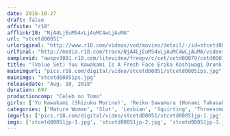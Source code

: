 ```yaml
---
date: 2018-10-27
draft: false
affsite: "r18"
afflinkr18: "NjA4LjEuMS4xLjAuMC4wLjAuMA"
url: "stcetd00051"
urloriginal: "http://www.r18.com/videos/vod/movies/detail/-/id=stcetd00051"
urlfinal: "http://media.r18.com/track/NjA4LjEuMS4xLjAuMC4wLjAuMA/videos/vod/movies/detail/-/id=stcetd00051"
samplevid: "awspv3001.r18.com/litevideo/freepv/c/cet/cetd00079/cetd00079_dmb_w.mp4"
title: "(Value Set) Yuu Kawakami Is A Fresh Face Erika Kashiwagi Drunk And Baptized In Love/Pub Embraces Woman Sold To Repay Debt/Elevator Girl Daydreams Of Being Ravished"
mainimgurl: "pics.r18.com/digital/video/stcetd00051/stcetd00051ps.jpg"
mainimgs: "stcetd00051ps.jpg"
releasedate: "Aug. 10, 2018"
duration: 697
productioncomp: "Celeb no Tomo"
girls: ['Yu Kawakami (Shizuku Morino)', 'Reiko Sawamura (Honami Takasaka, Masumi Takasaka)', 'Erika Kashiwagi']
categories: ['Mature Woman', 'Slut', 'Lesbian', 'Squirting', 'Threesome / Foursome', 'Set Items']
imgurls: ['pics.r18.com/digital/video/stcetd00051/stcetd00051jp-1.jpg', 'pics.r18.com/digital/video/stcetd00051/stcetd00051jp-2.jpg', 'pics.r18.com/digital/video/stcetd00051/stcetd00051jp-3.jpg', 'pics.r18.com/digital/video/stcetd00051/stcetd00051jp-4.jpg', 'pics.r18.com/digital/video/stcetd00051/stcetd00051jp-5.jpg', 'pics.r18.com/digital/video/stcetd00051/stcetd00051jp-6.jpg', 'pics.r18.com/digital/video/stcetd00051/stcetd00051jp-7.jpg', 'pics.r18.com/digital/video/stcetd00051/stcetd00051jp-8.jpg', 'pics.r18.com/digital/video/stcetd00051/stcetd00051jp-9.jpg', 'pics.r18.com/digital/video/stcetd00051/stcetd00051jp-10.jpg', 'pics.r18.com/digital/video/stcetd00051/stcetd00051jp-11.jpg', 'pics.r18.com/digital/video/stcetd00051/stcetd00051jp-12.jpg', 'pics.r18.com/digital/video/stcetd00051/stcetd00051jp-13.jpg', 'pics.r18.com/digital/video/stcetd00051/stcetd00051jp-14.jpg', 'pics.r18.com/digital/video/stcetd00051/stcetd00051jp-15.jpg', 'pics.r18.com/digital/video/stcetd00051/stcetd00051jp-16.jpg', 'pics.r18.com/digital/video/stcetd00051/stcetd00051jp-17.jpg', 'pics.r18.com/digital/video/stcetd00051/stcetd00051jp-18.jpg', 'pics.r18.com/digital/video/stcetd00051/stcetd00051jp-19.jpg', 'pics.r18.com/digital/video/stcetd00051/stcetd00051jp-20.jpg']
imgs: ['stcetd00051jp-1.jpg', 'stcetd00051jp-2.jpg', 'stcetd00051jp-3.jpg', 'stcetd00051jp-4.jpg', 'stcetd00051jp-5.jpg', 'stcetd00051jp-6.jpg', 'stcetd00051jp-7.jpg', 'stcetd00051jp-8.jpg', 'stcetd00051jp-9.jpg', 'stcetd00051jp-10.jpg', 'stcetd00051jp-11.jpg', 'stcetd00051jp-12.jpg', 'stcetd00051jp-13.jpg', 'stcetd00051jp-14.jpg', 'stcetd00051jp-15.jpg', 'stcetd00051jp-16.jpg', 'stcetd00051jp-17.jpg', 'stcetd00051jp-18.jpg', 'stcetd00051jp-19.jpg', 'stcetd00051jp-20.jpg']
---
```

